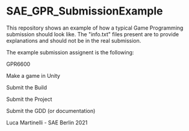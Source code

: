 # SAE_GPR_SubmissionExample

This repository shows an example of how a typical 
Game Programming submission should look like. 
The "info.txt" files present are to provide explanations
and should not be in the real submission.

The example submission assignent is the following:

GPR6600

Make a game in Unity

Submit the Build

Submit the Project

Submit the GDD (or documentation)




Luca Martinelli - SAE Berlin 2021
